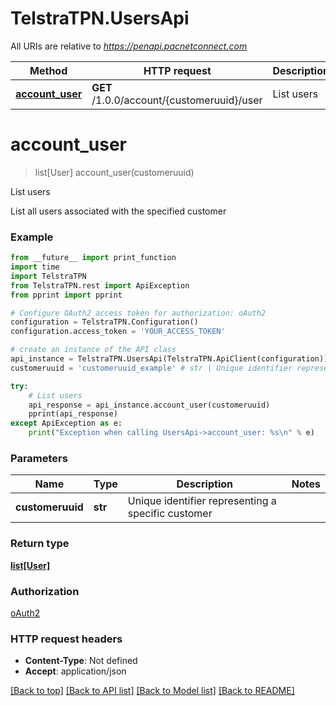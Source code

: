 # TelstraTPN.UsersApi

All URIs are relative to *https://penapi.pacnetconnect.com*

Method | HTTP request | Description
------------- | ------------- | -------------
[**account_user**](UsersApi.md#account_user) | **GET** /1.0.0/account/{customeruuid}/user | List users


# **account_user**
> list[User] account_user(customeruuid)

List users

List all users associated with the specified customer

### Example
```python
from __future__ import print_function
import time
import TelstraTPN
from TelstraTPN.rest import ApiException
from pprint import pprint

# Configure OAuth2 access token for authorization: oAuth2
configuration = TelstraTPN.Configuration()
configuration.access_token = 'YOUR_ACCESS_TOKEN'

# create an instance of the API class
api_instance = TelstraTPN.UsersApi(TelstraTPN.ApiClient(configuration))
customeruuid = 'customeruuid_example' # str | Unique identifier representing a specific customer

try:
    # List users
    api_response = api_instance.account_user(customeruuid)
    pprint(api_response)
except ApiException as e:
    print("Exception when calling UsersApi->account_user: %s\n" % e)
```

### Parameters

Name | Type | Description  | Notes
------------- | ------------- | ------------- | -------------
 **customeruuid** | **str**| Unique identifier representing a specific customer | 

### Return type

[**list[User]**](User.md)

### Authorization

[oAuth2](../README.md#oAuth2)

### HTTP request headers

 - **Content-Type**: Not defined
 - **Accept**: application/json

[[Back to top]](#) [[Back to API list]](../README.md#documentation-for-api-endpoints) [[Back to Model list]](../README.md#documentation-for-models) [[Back to README]](../README.md)

